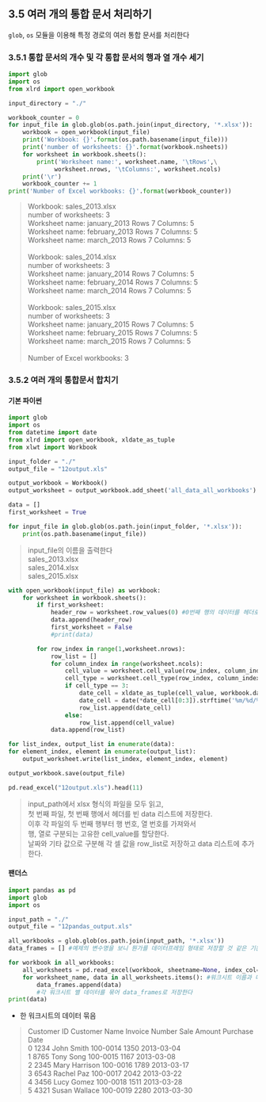 ## 3.5 여러 개의 통합 문서 처리하기
`glob`, `os` 모듈을 이용해 특정 경로의 여러 통합 문서를 처리한다

### 3.5.1 통합 문서의 개수 및 각 통합 문서의 행과 열 개수 세기
```python
import glob
import os
from xlrd import open_workbook

input_directory = "./"

workbook_counter = 0
for input_file in glob.glob(os.path.join(input_directory, '*.xlsx')):
    workbook = open_workbook(input_file)
    print('Workbook: {}'.format(os.path.basename(input_file)))
    print('number of worksheets: {}'.format(workbook.nsheets))
    for worksheet in workbook.sheets():
        print('Worksheet name:', worksheet.name, '\tRows',\
             worksheet.nrows, '\tColumns:', worksheet.ncols)
    print('\r')
    workbook_counter += 1
print('Number of Excel workbooks: {}'.format(workbook_counter))
```
>Workbook: sales_2013.xlsx\
number of worksheets: 3\
Worksheet name: january_2013 	Rows 7 	Columns: 5\
Worksheet name: february_2013 	Rows 7 	Columns: 5\
Worksheet name: march_2013 	Rows 7 	Columns: 5\
\
Workbook: sales_2014.xlsx\
number of worksheets: 3\
Worksheet name: january_2014 	Rows 7 	Columns: 5\
Worksheet name: february_2014 	Rows 7 	Columns: 5\
Worksheet name: march_2014 	Rows 7 	Columns: 5\
\
Workbook: sales_2015.xlsx\
number of worksheets: 3\
Worksheet name: january_2015 	Rows 7 	Columns: 5\
Worksheet name: february_2015 	Rows 7 	Columns: 5\
Worksheet name: march_2015 	Rows 7 	Columns: 5\
\
Number of Excel workbooks: 3

### 3.5.2 여러 개의 통합문서 합치기
#### 기본 파이썬
```python
import glob
import os
from datetime import date
from xlrd import open_workbook, xldate_as_tuple
from xlwt import Workbook

input_folder = "./"
output_file = "12output.xls"

output_workbook = Workbook()
output_worksheet = output_workbook.add_sheet('all_data_all_workbooks')

data = []
first_worksheet = True

for input_file in glob.glob(os.path.join(input_folder, '*.xlsx')):
    print(os.path.basename(input_file))
```
>input_file의 이름을 출력한다\
sales_2013.xlsx\
sales_2014.xlsx\
sales_2015.xlsx

```python
with open_workbook(input_file) as workbook:
    for worksheet in workbook.sheets():
        if first_worksheet:
            header_row = worksheet.row_values(0) #0번째 행의 데이터를 헤더로 저장
            data.append(header_row)
            first_worksheet = False
            #print(data)

        for row_index in range(1,worksheet.nrows):
            row_list = []
            for column_index in range(worksheet.ncols):
                cell_value = worksheet.cell_value(row_index, column_index) #행, 열 위치에 따라 cell 값 지정
                cell_type = worksheet.cell_type(row_index, column_index)
                if cell_type == 3:
                    date_cell = xldate_as_tuple(cell_value, workbook.datemode)
                    date_cell = date(*date_cell[0:3]).strftime('%m/%d/%Y')
                    row_list.append(date_cell)
                else:
                    row_list.append(cell_value)
            data.append(row_list)

for list_index, output_list in enumerate(data):
for element_index, element in enumerate(output_list):
    output_worksheet.write(list_index, element_index, element)

output_workbook.save(output_file)

pd.read_excel("12output.xls").head(11)
```
> input_path에서 xlsx 형식의 파일을 모두 읽고,\
첫 번째 파일, 첫 번째 행에서 헤더를 빈 data 리스트에 저장한다.\
이후 각 파일의 두 번째 행부터 행 번호, 열 번호를 가져와서\
행, 열로 구분되는 고유한 cell_value를 할당한다.\
날짜와 기타 값으로 구분해 각 셀 값을 row_list로 저장하고 data 리스트에 추가한다.

#### 팬더스
```python
import pandas as pd
import glob
import os

input_path = "./"
output_file = "12pandas_output.xls"

all_workbooks = glob.glob(os.path.join(input_path, '*.xlsx'))
data_frames = [] #예제의 변수명을 보니 뭔가를 데이터프레임 형태로 저장할 것 같은 기운이 온다

for workbook in all_workbooks:
    all_worksheets = pd.read_excel(workbook, sheetname=None, index_col=None)
    for worksheet_name, data in all_worksheets.items(): #워크시트 이름과 데이터를 묶어 아이템으로 가져온다
        data_frames.append(data)
        #각 워크시트 별 데이터를 묶어 data_frames로 저장한다
print(data)
```
- 한 워크시트의 데이터 묶음
> Customer ID  Customer Name Invoice Number  Sale Amount Purchase Date\
0         1234     John Smith       100-0014         1350    2013-03-04\
1         8765      Tony Song       100-0015         1167    2013-03-08\
2         2345  Mary Harrison       100-0016         1789    2013-03-17\
3         6543     Rachel Paz       100-0017         2042    2013-03-22\
4         3456     Lucy Gomez       100-0018         1511    2013-03-28\
5         4321  Susan Wallace       100-0019         2280    2013-03-30

